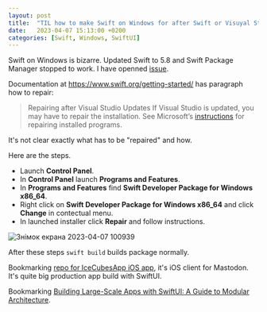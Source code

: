 ```yaml
---
layout: post
title:  "TIL how to make Swift on Windows for after Swift or Visuyal Studio update"
date:   2023-04-07 15:13:00 +0200
categories: [Swift, Windows, SwiftUI]
---
```

Swift on Windows is bizarre. Updated Swift to 5.8 and Swift Package Manager stopped to work. I have openned [issue](https://github.com/apple/swift-package-manager/issues/6387).

Documentation at https://www.swift.org/getting-started/ has paragraph how to repair:

> Repairing after Visual Studio Updates
> If Visual Studio is updated, you may have to repair the installation. See Microsoft’s [instructions](https://support.microsoft.com/en-us/windows/repair-apps-and-programs-in-windows-10-e90eefe4-d0a2-7c1b-dd59-949a9030f317) for repairing installed programs.

It's not clear exactly what has to be "repaired" and how.

Here are the steps.

* Launch **Control Panel**.
* In **Control Panel** launch **Programs and Features**.
* In **Programs and Features** find **Swift Developer Package for Windows x86_64**.
* Right click on **Swift Developer Package for Windows x86_64** and click **Change** in contectual menu.
* In launched installer click **Repair** and follow instructions.

![Знімок екрана 2023-04-07 100939](https://user-images.githubusercontent.com/1630974/230560442-1080cd80-1056-403c-9860-255ab5cc259c.png)

After these steps `swift build` builds package normally.

Bookmarking [repo for IceCubesApp iOS app](https://github.com/Dimillian/IceCubesApp), it's iOS client for Mastodon. It's quite big production app build with SwiftUI.

Bookmarking [Building Large-Scale Apps with SwiftUI: A Guide to Modular Architecture](https://azamsharp.com/2023/02/28/building-large-scale-apps-swiftui.html).
